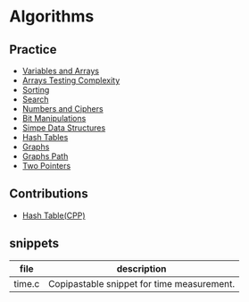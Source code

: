 # Algorithms


## Practice
- [Variables and Arrays](practice/0_vars_arrays)
- [Arrays Testing Complexity](practice/1_arrays_testing_complexity/)
- [Sorting](practice/2_sorting/)
- [Search](practice/3_search/)
- [Numbers and Ciphers](practice/4_numbers_and_ciphers/)
- [Bit Manipulations](practice/5_bitmanip/)
- [Simpe Data Structures](practice/6_simple_data_structures/)
- [Hash Tables](practice/7_hash_table/)
- [Graphs](practice/10_graphs/)
- [Graphs Path](practice/11_graph_path/)
- [Two Pointers](practice/12_two_pointers/)

## Contributions
- [Hash Table(CPP)](practice/cpp/hash_map_with_diff_key_value_types.cpp)
## snippets
|file|description|
|---|---|
|time.c| Copipastable snippet for time measurement.|
